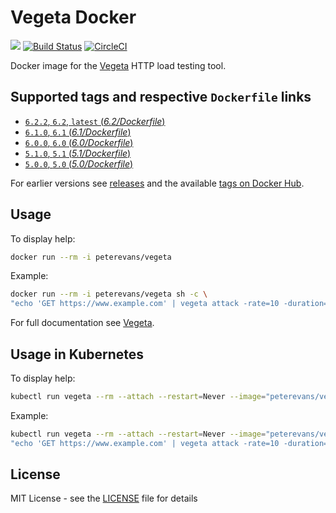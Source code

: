 # Vegeta Docker
[![](https://images.microbadger.com/badges/image/peterevans/vegeta.svg)](https://microbadger.com/images/peterevans/vegeta)
[![Build Status](https://travis-ci.org/peter-evans/vegeta-docker.svg?branch=master)](https://travis-ci.org/peter-evans/vegeta-docker)
[![CircleCI](https://circleci.com/gh/peter-evans/vegeta-docker/tree/master.svg?style=svg)](https://circleci.com/gh/peter-evans/vegeta-docker/tree/master)

Docker image for the [Vegeta](https://github.com/tsenart/vegeta) HTTP load testing tool.

## Supported tags and respective `Dockerfile` links

- [`6.2.2`, `6.2`, `latest`  (*6.2/Dockerfile*)](https://github.com/peter-evans/vegeta-docker/tree/master)
- [`6.1.0`, `6.1`  (*6.1/Dockerfile*)](https://github.com/peter-evans/vegeta-docker/tree/master/archive/6.1)
- [`6.0.0`, `6.0`  (*6.0/Dockerfile*)](https://github.com/peter-evans/vegeta-docker/tree/master/archive/6.0)
- [`5.1.0`, `5.1`  (*5.1/Dockerfile*)](https://github.com/peter-evans/vegeta-docker/tree/master/archive/5.1)
- [`5.0.0`, `5.0`  (*5.0/Dockerfile*)](https://github.com/peter-evans/vegeta-docker/tree/master/archive/5.0)

For earlier versions see [releases](https://github.com/peter-evans/vegeta-docker/releases) and the available [tags on Docker Hub](https://hub.docker.com/r/peterevans/vegeta/tags/).

## Usage

To display help:
```bash
docker run --rm -i peterevans/vegeta
```
Example:
```bash
docker run --rm -i peterevans/vegeta sh -c \
"echo 'GET https://www.example.com' | vegeta attack -rate=10 -duration=30s | tee results.bin | vegeta report"
```
For full documentation see [Vegeta](https://github.com/tsenart/vegeta).

## Usage in Kubernetes

To display help:
```bash
kubectl run vegeta --rm --attach --restart=Never --image="peterevans/vegeta"
```
Example:
```bash
kubectl run vegeta --rm --attach --restart=Never --image="peterevans/vegeta" -- sh -c \
"echo 'GET https://www.example.com' | vegeta attack -rate=10 -duration=30s | tee results.bin | vegeta report"
```

## License

MIT License - see the [LICENSE](LICENSE) file for details
